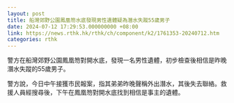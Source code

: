 ```yaml
---
layout: post
title: 船灣郊野公園鳳凰笏水底發現男性遺體疑為潛水失蹤55歲男子
date: 2024-07-12 17:29:53.000000000 +08:00
link: https://news.rthk.hk/rthk/ch/component/k2/1761353-20240712.htm
categories: rthk
---
```


警方在船灣郊野公園鳳凰笏對開水底，發現一名男性遺體，初步檢查後相信是昨晚潛水失蹤的55歲男子。

警方說，今日中午接獲市民報案，指其弟弟昨晚聲稱外出潛水，其後失去聯絡。救援人員經搜尋後，下午在鳳凰笏對開水底找到相信是事主的遺體。
